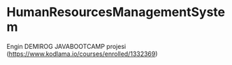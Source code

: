 # HumanResourcesManagementSystem
Engin DEMIROG JAVABOOTCAMP projesi (https://www.kodlama.io/courses/enrolled/1332369)
